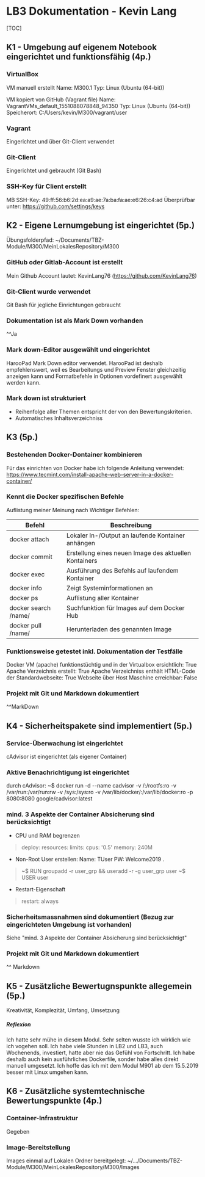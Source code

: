 # LB3 Dokumentation - Kevin Lang

[TOC]

## K1 - Umgebung auf eigenem Notebook eingerichtet und funktionsfähig (4p.)

### VirtualBox
VM manuell erstellt
Name: M300.1
Typ: Linux (Ubuntu (64-bit))

VM kopiert von GitHub (Vagrant file)
Name: VagrantVMs_default_1551088078848_94350
Typ: Linux (Ubuntu (64-bit))
Speicherort: C:/Users/kevin/M300/vagrant/user

### Vagrant
Eingerichtet und über Git-Client verwendet

### Git-Client
Eingerichtet und gebraucht (Git Bash)

### SSH-Key für Client erstellt
MB SSH-Key: 49:ff:56:b6:2d:ea:a9:ae:7a:ba:fa:ae:e6:26:c4:ad
Überprüfbar unter: https://github.com/settings/keys


## K2 - Eigene Lernumgebung ist eingerichtet (5p.)
Übungsfolderpfad:
~/Documents/TBZ-Module/M300/MeinLokalesRepository/M300

### GitHub oder Gitlab-Account ist erstellt
Mein Github Account lautet: KevinLang76 (https://github.com/KevinLang76)

### Git-Client wurde verwendet
Git Bash für jegliche Einrichtungen gebraucht

### Dokumentation ist als Mark Down vorhanden
^^Ja

### Mark down-Editor ausgewählt und eingerichtet
HarooPad Mark Down editor verwendet.
HarooPad ist deshalb empfehlenswert, weil es Bearbeitungs und Preview Fenster gleichzeitig anzeigen kann und Formatbefehle in Optionen vordefinert ausgewählt werden kann.

### Mark down ist strukturiert
+ Reihenfolge aller Themen entspricht der von den Bewertungskriterien.
+ Automatisches Inhaltsverzeichniss

## K3 (5p.)
### Bestehenden Docker-Dontainer kombinieren
Für das einrichten von Docker habe ich folgende Anleitung verwendet:
https://www.tecmint.com/install-apache-web-server-in-a-docker-container/

### Kennt die Docker spezifischen Befehle
Auflistung meiner Meinung nach Wichtiger Befehlen:

| Befehl | Beschreibung |
|--------|--------|
|  docker attach |  Lokaler In-/Output an laufende Kontainer anhängen  |
|docker commit  | Erstellung eines neuen Image des aktuellen Kontainers|
|docker exec|Ausführung des Befehls auf laufendem Kontainer|
|docker info| Zeigt Systeminformationen an|
|docker ps|Auflistung aller Kontainer|
|docker search /name/|Suchfunktion für Images auf dem Docker Hub|
|docker pull /name/|Herunterladen des genannten Image|

### Funktionsweise getestet inkl. Dokumentation der Testfälle
Docker VM (apache) funktionstüchtig und in der Virtualbox ersichtlich: True
Apache Verzeichnis erstellt:
True
Apache Verzeichniss enthält HTML-Code der Standardwebseite:
True
Webseite über Host Maschine erreichbar:
False

### Projekt mit Git und Markdown dokumentiert
^^MarkDown


## K4 - Sicherheitspakete sind implementiert (5p.)
### Service-Überwachung ist eingerichtet
cAdvisor ist eingerichtet (als eigener Container)

### Aktive Benachrichtigung ist eingerichtet
durch cAdvisor:
~$ docker run -d --name cadvisor -v /:/rootfs:ro -v /var/run:/var/run:rw -v /sys:/sys:ro -v /var/lib/docker/:/var/lib/docker:ro -p 8080:8080 google/cadvisor:latest

### mind. 3 Aspekte der Container Absicherung sind berücksichtigt

- CPU und RAM begrenzen
>deploy:
resources:
limits:
cpus: '0.5'
memory: 240M

- Non-Root User erstellen:
Name: TUser
PW: Welcome2019
.
>~$ RUN groupadd -r user_grp && useradd -r -g user_grp user
~$ USER user

- Restart-Eigenschaft
>restart: always


### Sicherheitsmassnahmen sind dokumentiert (Bezug zur eingerichteten Umgebung ist vorhanden)

Siehe "mind. 3 Aspekte der Container Absicherung sind berücksichtigt"

### Projekt mit Git und Markdown dokumentiert
^^ Markdown

## K5 - Zusätzliche Bewertugnspunkte allegemein (5p.)
Kreativität, Komplezität, Umfang, Umsetzung

##### Reflexion
Ich hatte sehr mühe in diesem Modul. Sehr selten wusste ich wirklich wie ich vogehen soll. Ich habe viele Stunden in LB2 und LB3, auch Wochenends, investiert, hatte aber nie das Gefühl von Fortschritt. Ich habe deshalb auch kein ausführliches Dockerfile, sonder habe alles direkt manuell umgesetzt.
Ich hoffe das ich mit dem Modul M901 ab dem 15.5.2019 besser mit Linux umgehen kann.


## K6 - Zusätzliche systemtechnische Bewertungspunkte (4p.)
### Container-Infrastruktur
Gegeben
### Image-Bereitstellung
Images einmal auf Lokalen Ordner bereitgelegt:
~/.../Documents/TBZ-Module/M300/MeinLokalesRepository/M300/Images




